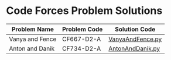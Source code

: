 # Code Forces Problem Solutions

|Problem Name|Problem Code|Solution Code|
|------------|------------|-------------|
|Vanya and Fence|CF667-D2-A|[VanyaAndFence.py](src/VanyaAndFence.py)|
|Anton and Danik|CF734-D2-A|[AntonAndDanik.py](src/AntonAndDanik.py)|
